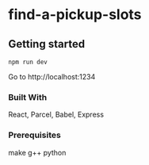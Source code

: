 # find-a-pickup-slots

## Getting started

```shell
npm run dev
```

Go to http://localhost:1234

### Built With
React, Parcel, Babel, Express

### Prerequisites
make
g++
python
